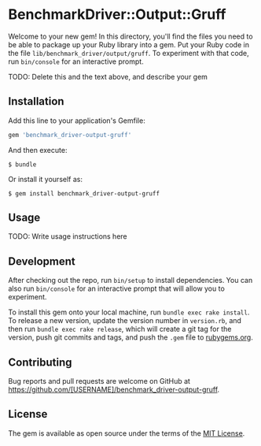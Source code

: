 # BenchmarkDriver::Output::Gruff

Welcome to your new gem! In this directory, you'll find the files you need to be able to package up your Ruby library into a gem. Put your Ruby code in the file `lib/benchmark_driver/output/gruff`. To experiment with that code, run `bin/console` for an interactive prompt.

TODO: Delete this and the text above, and describe your gem

## Installation

Add this line to your application's Gemfile:

```ruby
gem 'benchmark_driver-output-gruff'
```

And then execute:

    $ bundle

Or install it yourself as:

    $ gem install benchmark_driver-output-gruff

## Usage

TODO: Write usage instructions here

## Development

After checking out the repo, run `bin/setup` to install dependencies. You can also run `bin/console` for an interactive prompt that will allow you to experiment.

To install this gem onto your local machine, run `bundle exec rake install`. To release a new version, update the version number in `version.rb`, and then run `bundle exec rake release`, which will create a git tag for the version, push git commits and tags, and push the `.gem` file to [rubygems.org](https://rubygems.org).

## Contributing

Bug reports and pull requests are welcome on GitHub at https://github.com/[USERNAME]/benchmark_driver-output-gruff.

## License

The gem is available as open source under the terms of the [MIT License](https://opensource.org/licenses/MIT).

